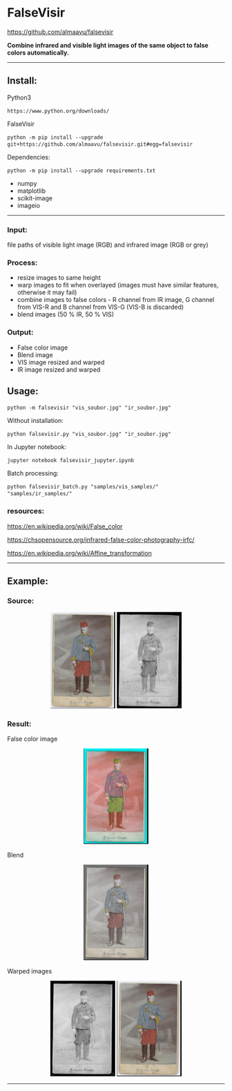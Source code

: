 # FalseVisir
https://github.com/almaavu/falsevisir

**Combine infrared and visible light images of the same object to false colors automatically.**


---

## Install:

Python3

    https://www.python.org/downloads/
    
FalseVisir

    python -m pip install --upgrade git+https://github.com/almaavu/falsevisir.git#egg=falsevisir

Dependencies:

    python -m pip install --upgrade requirements.txt
    
* numpy
* matplotlib
* scikit-image
* imageio

---




### Input: 
file paths of visible light image (RGB) and infrared image (RGB or grey)


### Process:
- resize images to same height
- warp images to fit when overlayed (images must have similar features, otherwise it may fail)
- combine images to false colors - R channel from IR image, 
    G channel from VIS-R and B channel from VIS-G (VIS-B is discarded)
- blend images (50 % IR, 50 % VIS)


### Output:
- False color image
- Blend image
- VIS image resized and warped
- IR image resized and warped


## Usage:

    python -m falsevisir "vis_soubor.jpg" "ir_soubor.jpg"  
    
Without installation:

    python falsevisir.py "vis_soubor.jpg" "ir_soubor.jpg" 

In Jupyter notebook:

    jupyter notebook falsevisir_jupyter.ipynb

Batch processing: 

    python falsevisir_batch.py "samples/vis_samples/" "samples/ir_samples/" 
    
    


### resources:

https://en.wikipedia.org/wiki/False_color

https://chsopensource.org/infrared-false-color-photography-irfc/

https://en.wikipedia.org/wiki/Affine_transformation


---

## Example:

### Source:
<p align="center">
  <img src="samples/vis_samples/a001_vis_image.jpg" width="150" title="">
  <img src="samples/ir_samples/a001_ir_image.jpg" width="150" alt="">
</p>

### Result:
False color image
<p align="center">
  <img src="samples/false_color_results/a001_ir_image_a001_vis_image_falsecolor.png" width="150">
</p>
Blend
<p align="center">
  <img src="samples/false_color_results/a001_ir_image_a001_vis_image_blend.png" width="150">
</p>
Warped images
<p align="center">
  <img src="samples/false_color_results/a001_ir_image_a001_vis_image_ir_warp.png" width="150">
    <img src="samples/false_color_results/a001_ir_image_a001_vis_image_vi_warp.png" width="150">
</p>

---
